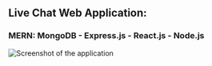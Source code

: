 ## Live Chat Web Application:
### MERN: MongoDB - Express.js - React.js - Node.js

![Screenshot of the application](https://i.imgur.com/4GZJ6GM.png)


